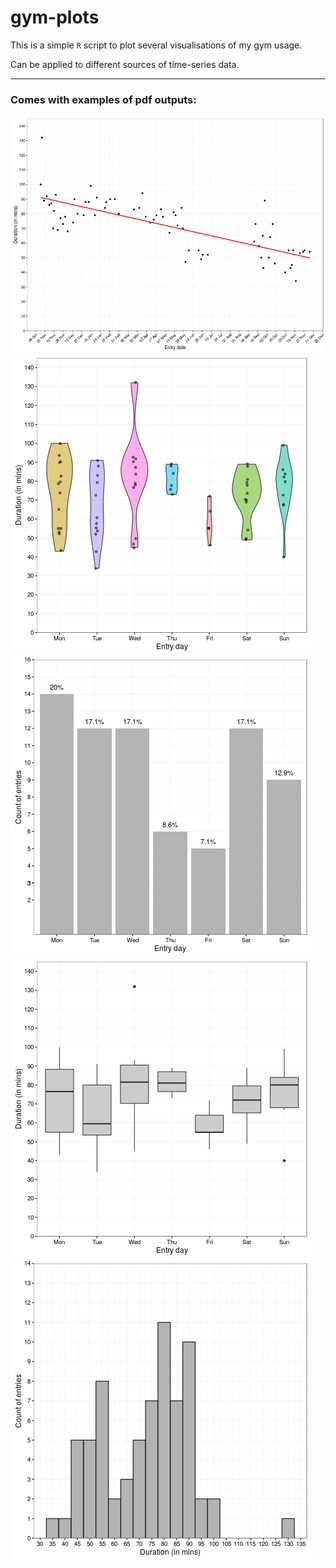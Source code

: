 # gym-plots
This is a simple `R` script to plot several visualisations of my gym usage.

Can be applied to different sources of time-series data.

---

### Comes with examples of pdf outputs:
![](plots/date_vs_duration_dotplot.png)
![](plots/entry_vs_duration_violinplot.png)
![](plots/entry_by_day.png)
![](plots/entry_vs_duration_boxplot.png)
![](plots/duration_histogram.png)
